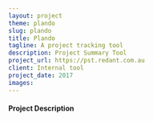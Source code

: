 ```yaml
---
layout: project
theme: plando
slug: plando
title: Plando
tagline: A project tracking tool
description: Project Summary Tool
project_url: https://pst.redant.com.au
client: Internal tool
project_date: 2017
images:
---
```


#### Project Description


